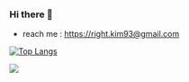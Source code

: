 ### Hi there 👋

- reach me : https://right.kim93@gmail.com
<!--
**kimbareum/kimbareum** is a ✨ _special_ ✨ repository because its `README.md` (this file) appears on your GitHub profile.

Here are some ideas to get you started:

- 🔭 I’m currently working on ...
- 🌱 I’m currently learning ...
- 👯 I’m looking to collaborate on ...
- 🤔 I’m looking for help with ...
- 💬 Ask me about ...
- 📫 How to reach me: ...
- 😄 Pronouns: ...
- ⚡ Fun fact: ...
-->
[![Top Langs](https://github-readme-stats-one-eta-32.vercel.app/api/top-langs/?username=kimbareum&hide=Jupyter%20Notebook&theme=highcontrast)](https://github.com/kimbareum?tab=repositories)


<a href="https://bareumkim.notion.site/01e9f025e63e4f3582c2fd8107a7e192" target="_blank"><img src="https://img.shields.io/badge/Notion-000000?style=plastic&logo=Notion&logoColor=#000000"/></a>

